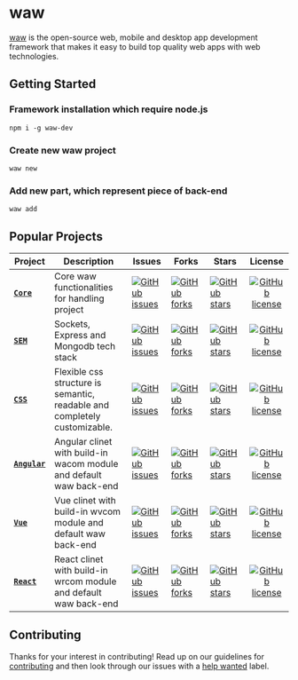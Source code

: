 # waw
[waw](https://webart.work) is the open-source web, mobile and desktop app development framework that makes it easy to
build top quality web apps with web technologies.

## Getting Started
### Framework installation which require node.js
`npm i -g waw-dev`
### Create new waw project
`waw new`
### Add new part, which represent piece of back-end
`waw add`

## Popular Projects
| Project | Description | Issues | Forks | Stars | License |
| ------- | ------- | ------- | ------- | ------- |:-----:|
| [**`Core`**](https://github.com/WebArtWork/core) | Core waw functionalities for handling project | [![GitHub issues](https://img.shields.io/github/issues/WebArtWork/core)](https://github.com/WebArtWork/core/issues) | [![GitHub forks](https://img.shields.io/github/forks/WebArtWork/core)](https://github.com/WebArtWork/core/network) | [![GitHub stars](https://img.shields.io/github/stars/WebArtWork/core)](https://github.com/WebArtWork/core/stargazers) | [![GitHub license](https://img.shields.io/github/license/WebArtWork/core)](https://github.com/WebArtWork/core/blob/master/LICENSE)
| [**`SEM`**](https://github.com/WebArtWork/sem) | Sockets, Express and Mongodb tech stack | [![GitHub issues](https://img.shields.io/github/issues/WebArtWork/sem)](https://github.com/WebArtWork/sem/issues) | [![GitHub forks](https://img.shields.io/github/forks/WebArtWork/sem)](https://github.com/WebArtWork/sem/network) | [![GitHub stars](https://img.shields.io/github/stars/WebArtWork/sem)](https://github.com/WebArtWork/sem/stargazers) | [![GitHub license](https://img.shields.io/github/license/WebArtWork/sem)](https://github.com/WebArtWork/sem/blob/master/LICENSE)
| [**`CSS`**](https://github.com/WebArtWork/wawcss) | Flexible css structure is semantic, readable and completely customizable. | [![GitHub issues](https://img.shields.io/github/issues/WebArtWork/wawcss)](https://github.com/WebArtWork/wawcss/issues) | [![GitHub forks](https://img.shields.io/github/forks/WebArtWork/wawcss)](https://github.com/WebArtWork/wawcss/network) | [![GitHub stars](https://img.shields.io/github/stars/WebArtWork/wawcss)](https://github.com/WebArtWork/wawcss/stargazers) | [![GitHub license](https://img.shields.io/github/license/WebArtWork/wawcss)](https://github.com/WebArtWork/wawcss/blob/master/LICENSE)
| [**`Angular`**](https://github.com/WebArtWork/wawNgx) | Angular clinet with build-in wacom module and default waw back-end | [![GitHub issues](https://img.shields.io/github/issues/WebArtWork/wawNgx)](https://github.com/WebArtWork/wawNgx/issues) | [![GitHub forks](https://img.shields.io/github/forks/WebArtWork/wawNgx)](https://github.com/WebArtWork/wawNgx/network) | [![GitHub stars](https://img.shields.io/github/stars/WebArtWork/wawNgx)](https://github.com/WebArtWork/wawNgx/stargazers) | [![GitHub license](https://img.shields.io/github/license/WebArtWork/wawNgx)](https://github.com/WebArtWork/wawNgx/blob/master/LICENSE)
| [**`Vue`**](https://github.com/WebArtWork/wawVue) | Vue clinet with build-in wvcom module and default waw back-end | [![GitHub issues](https://img.shields.io/github/issues/WebArtWork/wawVue)](https://github.com/WebArtWork/wawVue/issues) | [![GitHub forks](https://img.shields.io/github/forks/WebArtWork/wawVue)](https://github.com/WebArtWork/wawVue/network) | [![GitHub stars](https://img.shields.io/github/stars/WebArtWork/wawVue)](https://github.com/WebArtWork/wawVue/stargazers) | [![GitHub license](https://img.shields.io/github/license/WebArtWork/wawVue)](https://github.com/WebArtWork/wawVue/blob/master/LICENSE)
| [**`React`**](https://github.com/WebArtWork/wawReact) | React clinet with build-in wrcom module and default waw back-end | [![GitHub issues](https://img.shields.io/github/issues/WebArtWork/wawReact)](https://github.com/WebArtWork/wawReact/issues) | [![GitHub forks](https://img.shields.io/github/forks/WebArtWork/wawReact)](https://github.com/WebArtWork/wawReact/network) | [![GitHub stars](https://img.shields.io/github/stars/WebArtWork/wawReact)](https://github.com/WebArtWork/wawReact/stargazers) | [![GitHub license](https://img.shields.io/github/license/WebArtWork/wawReact)](https://github.com/WebArtWork/wawReact/blob/master/LICENSE)

## Contributing
Thanks for your interest in contributing! Read up on our guidelines for
[contributing](https://github.com/WebArtWork/waw/CONTRIBUTING.md)
and then look through our issues with a [help wanted](https://github.com/WebArtWork/waw/issues?q=is%3Aopen+is%3Aissue+label%3A%22help+wanted%22)
label.
